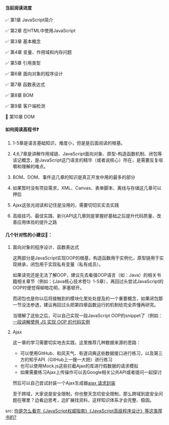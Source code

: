 #### 当前阅读进度

✅ 第1章 JavaScript简介

✅ 第2章 在HTML中使用JavaScript

✅ 第3章 基本概念

✅ 第4章 变量、作用域和内存问题

✅ 第5章 引用类型

✅ 第6章 面向对象的程序设计

✅ 第7章 函数表达式

✅ 第8章 BOM

✅ 第9章 客户端检测

🎯 第10章 DOM



#### 如何阅读高程书❓

1. 1-5章是语言基础知识，难度小，但是是后面阅读的根基。
2. 4,6,7章是讲解作用域链、JavaScript面向对象、原型-构造函数机制、闭包等该记概念，是JavaScript这门语言的精华（或者说核心）所在，是需要反复咀嚼和理解的难点。

3. BOM、DOM、事件这几章的知识是真正开发中用的最多的部分
4. 如果暂时没有项目需求，XML、Canvas、表单脚本、离线与存储这几章可以押后
5. Ajax这张光阅读和记住是没用的，需要切切实实去实践
6. 高级技巧、最佳实践、新兴API这几章则是掌握好基础之后提升代码质量、改善应用体验的提升之路



#### 几个针对性的小建议🤥：

1. 面向对象的程序设计、函数表达式

   这两部分是JavaScript实现OOP的根基，构造函数用于实例化，原型链用于实现继承，闭包用于实现私有变量（私有成员）。

   如果读完还是无法了解OOP，建议先去看强OOP语言（如：Java）的相关书籍相关章节（例如：《Java核心技术卷1》1-5章），再回过头尝试JavaScript的OOP时便觉得柳暗花明，茅塞顿开。

   而闭包也是你以后将接触到的模块化里处处提及的一个重要概念，如果闭包那一节没法参透，建议再回过头把第四章函数运行的机制给完全弄懂再研究。

   当理解了这些之后，可以自己实现一段JavaScript OOP的snippet了（例如：[一段讲解使用 JS 实现 OOP 的代码实例](https://gist.github.com/yangfch3/24d0eb5293088824d25df4e26856b88d)

2. Ajax

   这一章的学习需要切实地去实践，这里推荐几种数据来源的思路：

   - 可以使用GitHub、和风天气、有道词典这些数据接口进行练习，以及第三方的知乎API（GitHub上一搜一大把）进行练习
   - 也可以使用Mock.js这些拦截Ajax的库进行假数据的请求模拟
   - 如果需要练习Ajax上传操作可以去Google相关公共API或者提问一起探讨

   然后可以自己尝试封装一个Ajax生成器[ajax 请求封装](https://gist.github.com/yangfch3/4ca039fbaa492b1061a22fdbef4ab367)

   至于跨域，大家说是安全限制，你也整天念叨安全限制，那么跨域到底安全问题在哪里？边看边思考，边扩展找资料，这样知识体系才会完整、稳固。

src: [你是怎么看完《JavaScript权威指南》《JavaScript高级程序设计》等这类厚书的?](https://www.zhihu.com/question/32039257/answer/186719859)